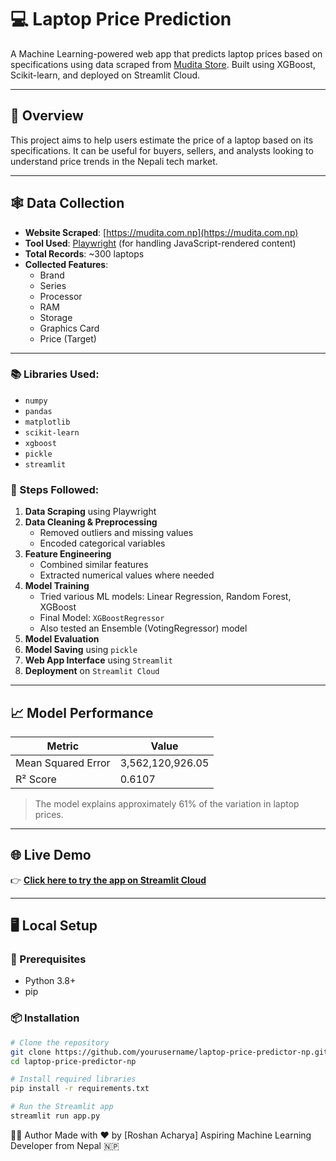# 💻 Laptop Price Prediction

A Machine Learning-powered web app that predicts laptop prices based on specifications using data scraped from [Mudita Store](https://mudita.com.np). Built using XGBoost, Scikit-learn, and deployed on Streamlit Cloud.

---

## 🚀 Overview

This project aims to help users estimate the price of a laptop based on its specifications. It can be useful for buyers, sellers, and analysts looking to understand price trends in the Nepali tech market.

---

## 🕸️ Data Collection

- **Website Scraped**: [https://mudita.com.np](https://mudita.com.np)
- **Tool Used**: [Playwright](https://playwright.dev/python/) (for handling JavaScript-rendered content)
- **Total Records**: ~300 laptops
- **Collected Features**:
  - Brand
  - Series
  - Processor
  - RAM
  - Storage
  - Graphics Card
  - Price (Target)

---


### 📚 Libraries Used:
- `numpy`
- `pandas`
- `matplotlib`
- `scikit-learn`
- `xgboost`
- `pickle`
- `streamlit`

### 🔁 Steps Followed:
1. **Data Scraping** using Playwright
2. **Data Cleaning & Preprocessing**
   - Removed outliers and missing values
   - Encoded categorical variables
3. **Feature Engineering**
   - Combined similar features
   - Extracted numerical values where needed
4. **Model Training**
   - Tried various ML models: Linear Regression, Random Forest, XGBoost
   - Final Model: `XGBoostRegressor`
   - Also tested an Ensemble (VotingRegressor) model
5. **Model Evaluation**
6. **Model Saving** using `pickle`
7. **Web App Interface** using `Streamlit`
8. **Deployment** on `Streamlit Cloud`

---

## 📈 Model Performance

| Metric              | Value                     |
|---------------------|---------------------------|
| Mean Squared Error  | 3,562,120,926.05          |
| R² Score            | 0.6107                    |

> The model explains approximately 61% of the variation in laptop prices.

---

## 🌐 Live Demo

👉 **[Click here to try the app on Streamlit Cloud](https://laptop-price-predictior-np.streamlit.app/)**  


---

## 🖥️ Local Setup

### 🔧 Prerequisites
- Python 3.8+
- pip

### 📦 Installation

```bash
# Clone the repository
git clone https://github.com/yourusername/laptop-price-predictor-np.git
cd laptop-price-predictor-np

# Install required libraries
pip install -r requirements.txt

# Run the Streamlit app
streamlit run app.py
```
👨‍💻 Author
Made with ❤️ by [Roshan Acharya]
Aspiring Machine Learning Developer from Nepal 🇳🇵
